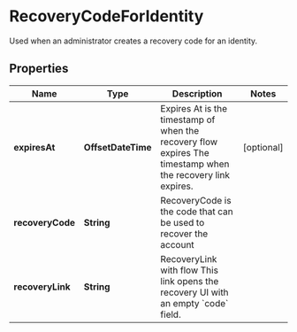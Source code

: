 

# RecoveryCodeForIdentity

Used when an administrator creates a recovery code for an identity.

## Properties

| Name | Type | Description | Notes |
|------------ | ------------- | ------------- | -------------|
|**expiresAt** | **OffsetDateTime** | Expires At is the timestamp of when the recovery flow expires  The timestamp when the recovery link expires. |  [optional] |
|**recoveryCode** | **String** | RecoveryCode is the code that can be used to recover the account |  |
|**recoveryLink** | **String** | RecoveryLink with flow  This link opens the recovery UI with an empty &#x60;code&#x60; field. |  |



